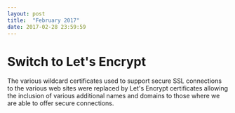 ```yaml
---
layout: post
title:  "February 2017"
date: 2017-02-28 23:59:59
---
```


# Switch to Let's Encrypt

The various wildcard certificates used to support secure SSL connections to the various web sites were
replaced by Let's Encrypt certificates allowing the inclusion of various additional names and domains
to those where we are able to offer secure connections.
